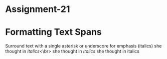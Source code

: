 # Assignment-21
# Formatting Text Spans
Surround text with a single asterisk or underscore for emphasis (italics)
she thought in *italics*<\br>
she thought in _italics_           she thought in italics
